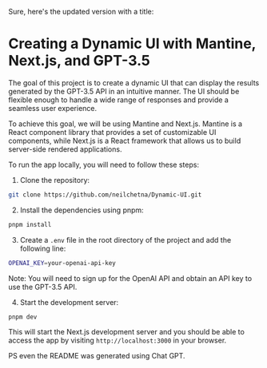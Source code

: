 Sure, here's the updated version with a title:

# Creating a Dynamic UI with Mantine, Next.js, and GPT-3.5

The goal of this project is to create a dynamic UI that can display the results generated by the GPT-3.5 API in an intuitive manner. The UI should be flexible enough to handle a wide range of responses and provide a seamless user experience.

To achieve this goal, we will be using Mantine and Next.js. Mantine is a React component library that provides a set of customizable UI components, while Next.js is a React framework that allows us to build server-side rendered applications.

To run the app locally, you will need to follow these steps:

1. Clone the repository: 

```bash
git clone https://github.com/neilchetna/Dynamic-UI.git
```

2. Install the dependencies using pnpm: 

```bash
pnpm install
```

3. Create a `.env` file in the root directory of the project and add the following line:

```bash
OPENAI_KEY=your-openai-api-key
```

Note: You will need to sign up for the OpenAI API and obtain an API key to use the GPT-3.5 API.

4. Start the development server:

```bash
pnpm dev
```

This will start the Next.js development server and you should be able to access the app by visiting `http://localhost:3000` in your browser.

PS even the README was generated using Chat GPT.